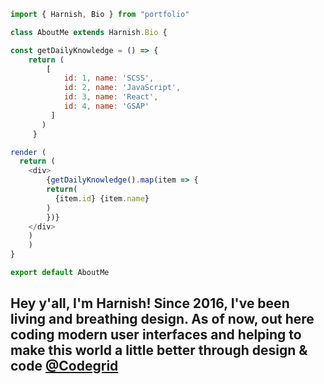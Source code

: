 ```javascript
import { Harnish, Bio } from "portfolio"

class AboutMe extends Harnish.Bio {

const getDailyKnowledge = () => {
    return (
		[
		    id: 1, name: 'SCSS',
		    id: 2, name: 'JavaScript',
		    id: 3, name: 'React',
		    id: 4, name: 'GSAP'
		 ]
	   )
     }

render (
  return (
	<div>
	    {getDailyKnowledge().map(item => {
		return(
		  {item.id} {item.name}
		)
	    })}
	</div>
	)
    )
}

export default AboutMe
```

## Hey y'all, I'm Harnish! Since 2016, I've been living and breathing design. As of now, out here coding modern user interfaces and helping to make this world a little better through design & code [@Codegrid](https://www.youtube.com/codegrid)
